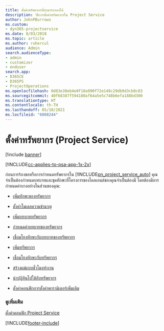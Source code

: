 ```yaml
---
title: ตั้งค่าทรัพยากรที่สามารถจองได้
description: วิธีการตั้งค่าทรัพยากรใน Project Service
author: JohnPBurrows
ms.custom:
- dyn365-projectservice
ms.date: 8/03/2018
ms.topic: article
ms.author: ruhercul
audience: Admin
search.audienceType:
- admin
- customizer
- enduser
search.app:
- D365CE
- D365PS
- ProjectOperations
ms.openlocfilehash: 0d83e30eb4e0f10a990f72e148c29db9d3cb0c83
ms.sourcegitcommit: 40f68387f594180af64a5e5c748b6efa188bd300
ms.translationtype: HT
ms.contentlocale: th-TH
ms.lasthandoff: 05/10/2021
ms.locfileid: "6008244"
---
```

# <a name="set-up-resources-project-service"></a>ตั้งค่าทรัพยากร (Project Service)

[!include [banner](../includes/psa-now-project-operations.md)]

[!INCLUDE[cc-applies-to-psa-app-1x-2x](../includes/cc-applies-to-psa-app-1x-2x.md)]

ก่อนการร้องขอหรือการกำหนดทรัพยากรใน [!INCLUDE[pn_project_service_auto](../includes/pn-project-service-auto.md)] คุณจำเป็นต้องกำหนดบทบาทและชุดทักษะที่โครงการของไคลเอนต์ของคุณจำเป็นต้องมี โดยต้องมีการกำหนดค่าบางอย่างในส่วนของคุณ:  
  
-   [เพิ่มทักษะของทรัพยากร](../psa/add-resource-skills.md)  
  
-   [ตั้งค่าโมเดลความชำนาญ](../psa/set-up-proficiency-models.md)  
  
-   [เพิ่มบทบาททรัพยากร](../psa/add-resource-roles.md)  
  
-   [กำหนดค่าบทบาทของทรัพยากร](../psa/configure-resource-roles.md)  
  
-   [เชื่อมโยงทักษะกับบทบาทของทรัพยากร](../psa/associate-skills-with-resource-roles.md)  
  
-   [เพิ่มทรัพยากร](../psa/add-resources.md)  
  
-   [เชื่อมโยงทักษะกับทรัพยากร](../psa/associate-skills-with-resources.md)  
  
-   [สร้างแม่แบบชั่วโมงทำงาน](../psa/create-work-hours-template.md)  
  
-   [นำปฏิทินไปใช้กับทรัพยากร](../psa/apply-calendar-resource.md)  
  
-   [ตั้งค่าคอนฟิกการตั้งค่าพารามิเตอร์เพิ่มเติม](../psa/configure-additional-parameters-settings.md)  
  
### <a name="see-also"></a>ดูเพิ่มเติม  
 [ตั้งค่าคอนฟิก Project Service](../psa/configure.md)


[!INCLUDE[footer-include](../includes/footer-banner.md)]